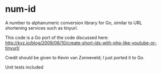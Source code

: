 num-id
======

A number to alphanumeric conversion library for Go, similar to URL shortening services such as tinyurl.

This code is a Go port of the code discussed here: http://kvz.io/blog/2009/06/10/create-short-ids-with-php-like-youtube-or-tinyurl/

Credit should be given to Kevin van Zonneveld; I just ported it to Go.

Unit tests included
